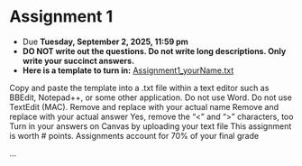 # Assignment 1

- Due **Tuesday, September 2, 2025, 11:59 pm** 
- **DO NOT write out the questions. Do not write long descriptions. Only write your succinct answers.**
- **Here is a template to turn in:** [Assignment1_yourName.txt](https://github.com/jesshill/CSU-2025FA-DSCI-510-001_LINUX_as_a_computational_platform/blob/main/Home_Work/Assignment1_yourName.txt)

Copy and paste the template into a .txt file within a text editor such as BBEdit, Notepad++, or some other application. Do not use Word. Do not use TextEdit (MAC).
Remove <yourNameHere> and replace with your actual name
Remove <answerHere> and replace with your actual answer
Yes, remove the “<” and “>” characters, too
Turn in your answers on Canvas by uploading your text file
This assignment is worth # points. Assignments account for 70% of your final grade

...
